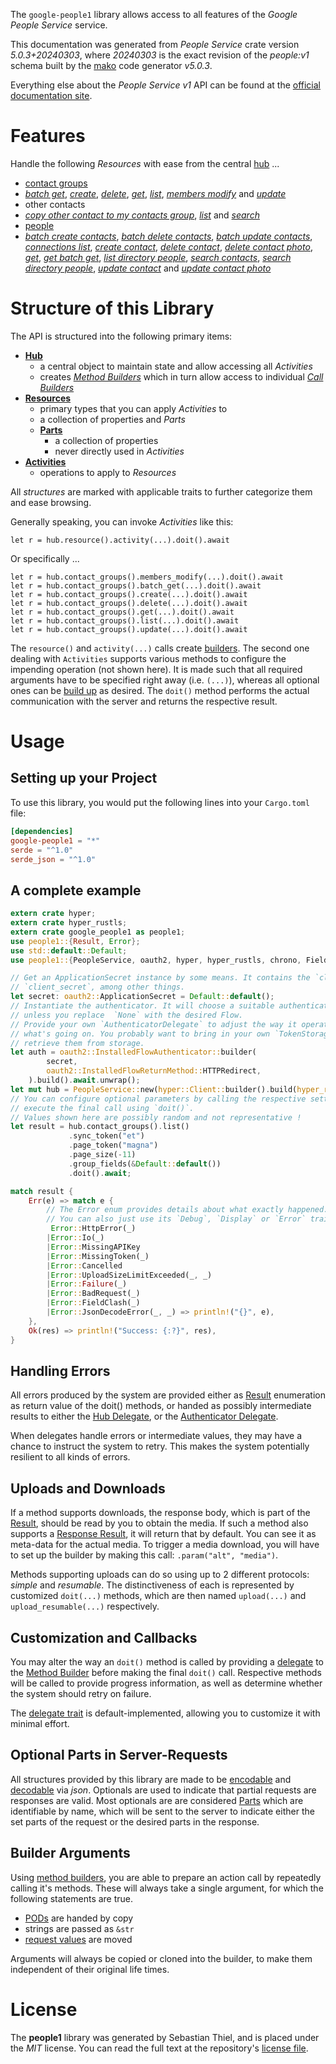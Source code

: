 <!---
DO NOT EDIT !
This file was generated automatically from 'src/generator/templates/api/README.md.mako'
DO NOT EDIT !
-->
The `google-people1` library allows access to all features of the *Google People Service* service.

This documentation was generated from *People Service* crate version *5.0.3+20240303*, where *20240303* is the exact revision of the *people:v1* schema built by the [mako](http://www.makotemplates.org/) code generator *v5.0.3*.

Everything else about the *People Service* *v1* API can be found at the
[official documentation site](https://developers.google.com/people/).
# Features

Handle the following *Resources* with ease from the central [hub](https://docs.rs/google-people1/5.0.3+20240303/google_people1/PeopleService) ... 

* [contact groups](https://docs.rs/google-people1/5.0.3+20240303/google_people1/api::ContactGroup)
 * [*batch get*](https://docs.rs/google-people1/5.0.3+20240303/google_people1/api::ContactGroupBatchGetCall), [*create*](https://docs.rs/google-people1/5.0.3+20240303/google_people1/api::ContactGroupCreateCall), [*delete*](https://docs.rs/google-people1/5.0.3+20240303/google_people1/api::ContactGroupDeleteCall), [*get*](https://docs.rs/google-people1/5.0.3+20240303/google_people1/api::ContactGroupGetCall), [*list*](https://docs.rs/google-people1/5.0.3+20240303/google_people1/api::ContactGroupListCall), [*members modify*](https://docs.rs/google-people1/5.0.3+20240303/google_people1/api::ContactGroupMemberModifyCall) and [*update*](https://docs.rs/google-people1/5.0.3+20240303/google_people1/api::ContactGroupUpdateCall)
* other contacts
 * [*copy other contact to my contacts group*](https://docs.rs/google-people1/5.0.3+20240303/google_people1/api::OtherContactCopyOtherContactToMyContactsGroupCall), [*list*](https://docs.rs/google-people1/5.0.3+20240303/google_people1/api::OtherContactListCall) and [*search*](https://docs.rs/google-people1/5.0.3+20240303/google_people1/api::OtherContactSearchCall)
* [people](https://docs.rs/google-people1/5.0.3+20240303/google_people1/api::Person)
 * [*batch create contacts*](https://docs.rs/google-people1/5.0.3+20240303/google_people1/api::PersonBatchCreateContactCall), [*batch delete contacts*](https://docs.rs/google-people1/5.0.3+20240303/google_people1/api::PersonBatchDeleteContactCall), [*batch update contacts*](https://docs.rs/google-people1/5.0.3+20240303/google_people1/api::PersonBatchUpdateContactCall), [*connections list*](https://docs.rs/google-people1/5.0.3+20240303/google_people1/api::PersonConnectionListCall), [*create contact*](https://docs.rs/google-people1/5.0.3+20240303/google_people1/api::PersonCreateContactCall), [*delete contact*](https://docs.rs/google-people1/5.0.3+20240303/google_people1/api::PersonDeleteContactCall), [*delete contact photo*](https://docs.rs/google-people1/5.0.3+20240303/google_people1/api::PersonDeleteContactPhotoCall), [*get*](https://docs.rs/google-people1/5.0.3+20240303/google_people1/api::PersonGetCall), [*get batch get*](https://docs.rs/google-people1/5.0.3+20240303/google_people1/api::PersonGetBatchGetCall), [*list directory people*](https://docs.rs/google-people1/5.0.3+20240303/google_people1/api::PersonListDirectoryPersonCall), [*search contacts*](https://docs.rs/google-people1/5.0.3+20240303/google_people1/api::PersonSearchContactCall), [*search directory people*](https://docs.rs/google-people1/5.0.3+20240303/google_people1/api::PersonSearchDirectoryPersonCall), [*update contact*](https://docs.rs/google-people1/5.0.3+20240303/google_people1/api::PersonUpdateContactCall) and [*update contact photo*](https://docs.rs/google-people1/5.0.3+20240303/google_people1/api::PersonUpdateContactPhotoCall)




# Structure of this Library

The API is structured into the following primary items:

* **[Hub](https://docs.rs/google-people1/5.0.3+20240303/google_people1/PeopleService)**
    * a central object to maintain state and allow accessing all *Activities*
    * creates [*Method Builders*](https://docs.rs/google-people1/5.0.3+20240303/google_people1/client::MethodsBuilder) which in turn
      allow access to individual [*Call Builders*](https://docs.rs/google-people1/5.0.3+20240303/google_people1/client::CallBuilder)
* **[Resources](https://docs.rs/google-people1/5.0.3+20240303/google_people1/client::Resource)**
    * primary types that you can apply *Activities* to
    * a collection of properties and *Parts*
    * **[Parts](https://docs.rs/google-people1/5.0.3+20240303/google_people1/client::Part)**
        * a collection of properties
        * never directly used in *Activities*
* **[Activities](https://docs.rs/google-people1/5.0.3+20240303/google_people1/client::CallBuilder)**
    * operations to apply to *Resources*

All *structures* are marked with applicable traits to further categorize them and ease browsing.

Generally speaking, you can invoke *Activities* like this:

```Rust,ignore
let r = hub.resource().activity(...).doit().await
```

Or specifically ...

```ignore
let r = hub.contact_groups().members_modify(...).doit().await
let r = hub.contact_groups().batch_get(...).doit().await
let r = hub.contact_groups().create(...).doit().await
let r = hub.contact_groups().delete(...).doit().await
let r = hub.contact_groups().get(...).doit().await
let r = hub.contact_groups().list(...).doit().await
let r = hub.contact_groups().update(...).doit().await
```

The `resource()` and `activity(...)` calls create [builders][builder-pattern]. The second one dealing with `Activities` 
supports various methods to configure the impending operation (not shown here). It is made such that all required arguments have to be 
specified right away (i.e. `(...)`), whereas all optional ones can be [build up][builder-pattern] as desired.
The `doit()` method performs the actual communication with the server and returns the respective result.

# Usage

## Setting up your Project

To use this library, you would put the following lines into your `Cargo.toml` file:

```toml
[dependencies]
google-people1 = "*"
serde = "^1.0"
serde_json = "^1.0"
```

## A complete example

```Rust
extern crate hyper;
extern crate hyper_rustls;
extern crate google_people1 as people1;
use people1::{Result, Error};
use std::default::Default;
use people1::{PeopleService, oauth2, hyper, hyper_rustls, chrono, FieldMask};

// Get an ApplicationSecret instance by some means. It contains the `client_id` and 
// `client_secret`, among other things.
let secret: oauth2::ApplicationSecret = Default::default();
// Instantiate the authenticator. It will choose a suitable authentication flow for you, 
// unless you replace  `None` with the desired Flow.
// Provide your own `AuthenticatorDelegate` to adjust the way it operates and get feedback about 
// what's going on. You probably want to bring in your own `TokenStorage` to persist tokens and
// retrieve them from storage.
let auth = oauth2::InstalledFlowAuthenticator::builder(
        secret,
        oauth2::InstalledFlowReturnMethod::HTTPRedirect,
    ).build().await.unwrap();
let mut hub = PeopleService::new(hyper::Client::builder().build(hyper_rustls::HttpsConnectorBuilder::new().with_native_roots().https_or_http().enable_http1().build()), auth);
// You can configure optional parameters by calling the respective setters at will, and
// execute the final call using `doit()`.
// Values shown here are possibly random and not representative !
let result = hub.contact_groups().list()
             .sync_token("et")
             .page_token("magna")
             .page_size(-11)
             .group_fields(&Default::default())
             .doit().await;

match result {
    Err(e) => match e {
        // The Error enum provides details about what exactly happened.
        // You can also just use its `Debug`, `Display` or `Error` traits
         Error::HttpError(_)
        |Error::Io(_)
        |Error::MissingAPIKey
        |Error::MissingToken(_)
        |Error::Cancelled
        |Error::UploadSizeLimitExceeded(_, _)
        |Error::Failure(_)
        |Error::BadRequest(_)
        |Error::FieldClash(_)
        |Error::JsonDecodeError(_, _) => println!("{}", e),
    },
    Ok(res) => println!("Success: {:?}", res),
}

```
## Handling Errors

All errors produced by the system are provided either as [Result](https://docs.rs/google-people1/5.0.3+20240303/google_people1/client::Result) enumeration as return value of
the doit() methods, or handed as possibly intermediate results to either the 
[Hub Delegate](https://docs.rs/google-people1/5.0.3+20240303/google_people1/client::Delegate), or the [Authenticator Delegate](https://docs.rs/yup-oauth2/*/yup_oauth2/trait.AuthenticatorDelegate.html).

When delegates handle errors or intermediate values, they may have a chance to instruct the system to retry. This 
makes the system potentially resilient to all kinds of errors.

## Uploads and Downloads
If a method supports downloads, the response body, which is part of the [Result](https://docs.rs/google-people1/5.0.3+20240303/google_people1/client::Result), should be
read by you to obtain the media.
If such a method also supports a [Response Result](https://docs.rs/google-people1/5.0.3+20240303/google_people1/client::ResponseResult), it will return that by default.
You can see it as meta-data for the actual media. To trigger a media download, you will have to set up the builder by making
this call: `.param("alt", "media")`.

Methods supporting uploads can do so using up to 2 different protocols: 
*simple* and *resumable*. The distinctiveness of each is represented by customized 
`doit(...)` methods, which are then named `upload(...)` and `upload_resumable(...)` respectively.

## Customization and Callbacks

You may alter the way an `doit()` method is called by providing a [delegate](https://docs.rs/google-people1/5.0.3+20240303/google_people1/client::Delegate) to the 
[Method Builder](https://docs.rs/google-people1/5.0.3+20240303/google_people1/client::CallBuilder) before making the final `doit()` call. 
Respective methods will be called to provide progress information, as well as determine whether the system should 
retry on failure.

The [delegate trait](https://docs.rs/google-people1/5.0.3+20240303/google_people1/client::Delegate) is default-implemented, allowing you to customize it with minimal effort.

## Optional Parts in Server-Requests

All structures provided by this library are made to be [encodable](https://docs.rs/google-people1/5.0.3+20240303/google_people1/client::RequestValue) and 
[decodable](https://docs.rs/google-people1/5.0.3+20240303/google_people1/client::ResponseResult) via *json*. Optionals are used to indicate that partial requests are responses 
are valid.
Most optionals are are considered [Parts](https://docs.rs/google-people1/5.0.3+20240303/google_people1/client::Part) which are identifiable by name, which will be sent to 
the server to indicate either the set parts of the request or the desired parts in the response.

## Builder Arguments

Using [method builders](https://docs.rs/google-people1/5.0.3+20240303/google_people1/client::CallBuilder), you are able to prepare an action call by repeatedly calling it's methods.
These will always take a single argument, for which the following statements are true.

* [PODs][wiki-pod] are handed by copy
* strings are passed as `&str`
* [request values](https://docs.rs/google-people1/5.0.3+20240303/google_people1/client::RequestValue) are moved

Arguments will always be copied or cloned into the builder, to make them independent of their original life times.

[wiki-pod]: http://en.wikipedia.org/wiki/Plain_old_data_structure
[builder-pattern]: http://en.wikipedia.org/wiki/Builder_pattern
[google-go-api]: https://github.com/google/google-api-go-client

# License
The **people1** library was generated by Sebastian Thiel, and is placed 
under the *MIT* license.
You can read the full text at the repository's [license file][repo-license].

[repo-license]: https://github.com/Byron/google-apis-rsblob/main/LICENSE.md

